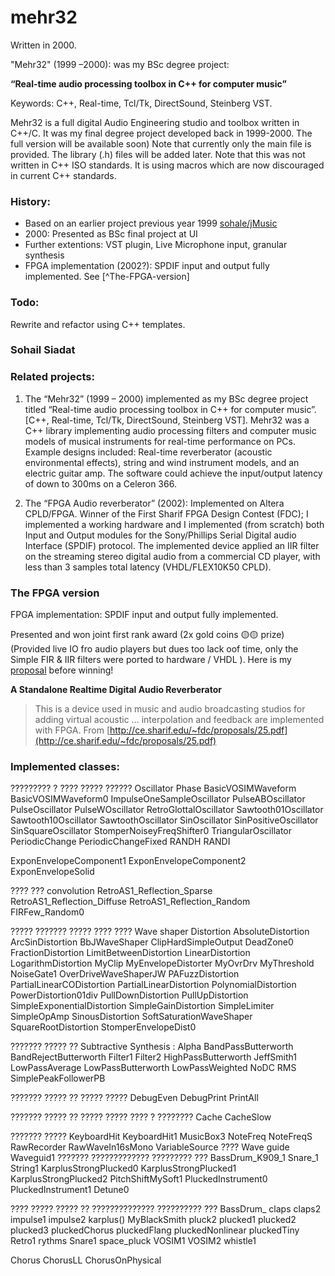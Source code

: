 mehr32
======
Written in 2000.

"Mehr32" (1999 –2000): was my BSc degree project:

**“Real-time audio processing toolbox in C++ for computer music”**

Keywords: C++, Real-time, Tcl/Tk, DirectSound, Steinberg VST.


Mehr32 is a full digital Audio Engineering studio and toolbox written in C++/C.
It was my final degree project developed back in 1999-2000. The full version will be available soon)
Note that currently only the main file is provided. The library (.h) files will be added later.
Note that this was not written in C++ ISO standards. It is using macros which are now discouraged in current C++ standards.

### History:
* Based on an earlier project previous year 1999 [sohale/jMusic](https://github.com/sohale/jMusic)
* 2000: Presented as BSc final project at UI
* Further extentions: VST plugin, Live Microphone input, granular synthesis
* FPGA implementation (2002?): SPDIF input and output fully implemented. See [^The-FPGA-version]


### Todo:
Rewrite and refactor using C++ templates.

### Sohail Siadat




### Related projects:
 1.	The “Mehr32” (1999 – 2000) implemented as my BSc degree project titled “Real-time audio processing toolbox in C++ for computer music”. [C++, Real-time, Tcl/Tk, DirectSound, Steinberg VST]. Mehr32 was a C++ library implementing audio processing filters and computer music models of musical instruments for real-time performance on PCs. Example designs included: Real-time reverberator (acoustic environmental effects), string and wind instrument models, and an electric guitar amp. The software could achieve the input/output latency of down to 300ms on a Celeron 366.

 2.	The “FPGA Audio reverberator” (2002): Implemented on Altera CPLD/FPGA. Winner of the First Sharif FPGA Design Contest (FDC); I implemented a working hardware and I implemented (from scratch) both Input and Output modules for the Sony/Phillips Serial Digital audio Interface (SPDIF) protocol. The implemented device applied an IIR filter on the streaming stereo digital audio from a commercial CD player, with less than 3 samples total latency (VHDL/FLEX10K50 CPLD).


### The FPGA version
FPGA implementation: SPDIF input and output fully implemented.

Presented and won joint first rank award (2x gold coins 🟡🟡 prize) (Provided live IO fro audio players but dues too lack oof time, only the Simple FIR & IIR filters were ported to hardware / VHDL ). Here is my [proposal](http://ce.sharif.edu/~fdc/proposals/25.pdf) before winning!

**A Standalone Realtime Digital Audio Reverberator**

> This is a device used in music and audio broadcasting studios for adding virtual acoustic ... interpolation and feedback are implemented with FPGA.
From [http://ce.sharif.edu/~fdc/proposals/25.pdf](http://ce.sharif.edu/~fdc/proposals/25.pdf)

### Implemented classes:

????????? ? ???? ????? ??????
Oscillator
Phase
BasicVOSIMWaveform
BasicVOSIMWaveform0
ImpulseOneSampleOscillator
PulseABOscillator
PulseOscillator
PulseWOscillator
RetroGlottalOscillator
Sawtooth01Oscillator
Sawtooth10Oscillator
SawtoothOscillator
SinOscillator
SinPositiveOscillator
SinSquareOscillator
StomperNoiseyFreqShifter0
TriangularOscillator
PeriodicChange
PeriodicChangeFixed
RANDH
RANDI

ExponEnvelopeComponent1
ExponEnvelopeComponent2
ExponEnvelopeSolid


???? ??? convolution
RetroAS1_Reflection_Sparse
RetroAS1_Reflection_Diffuse
RetroAS1_Reflection_Random
FIRFew_Random0

????? ??????? ????? ???? ???? Wave shaper
Distortion
AbsoluteDistortion
ArcSinDistortion
BbJWaveShaper
ClipHardSimpleOutput
DeadZone0
FractionDistortion
LimitBetweenDistortion
LinearDistortion
LogarithmDistortion
MyClip
MyEnvelopeDistorter
MyOvrDrv
MyThreshold
NoiseGate1
OverDriveWaveShaperJW
PAFuzzDistortion
PartialLinearCODistortion
PartialLinearDistortion
PolynomialDistortion
PowerDistortion01div
PullDownDistortion
PullUpDistortion
SimpleExponentialDistortion
SimpleGainDistortion
SimpleLimiter
SimpleOpAmp
SinousDistortion
SoftSaturationWaveShaper
SquareRootDistortion
StomperEnvelopeDist0


??????? ????? ?? Subtractive Synthesis :
Alpha
BandPassButterworth
BandRejectButterworth
Filter1
Filter2
HighPassButterworth
JeffSmith1
LowPassAverage
LowPassButterworth
LowPassWeighted
NoDC
RMS
SimplePeakFollowerPB


??????? ????? ?? ????? ?????
DebugEven
DebugPrint
PrintAll

??????? ????? ?? ????? ????? ???? ? ????????
Cache
CacheSlow

??????? ?????
KeyboardHit
KeyboardHit1
MusicBox3
NoteFreq
NoteFreqS
RawRecorder
RawWaveIn16sMono
VariableSource
???? Wave guide
Waveguid1
??????? ????????????? ????????? ???
BassDrum_K909_1
Snare_1
String1
KarplusStrongPlucked0
KarplusStrongPlucked1
KarplusStrongPlucked2
PitchShiftMySoft1
PluckedInstrument0
PluckedInstrument1
Detune0

???? ????? ????? ?? ?????????????? ?????????? ???
BassDrum_
claps
claps2
impulse1
impulse2
karplus()
MyBlackSmith
pluck2
plucked1
plucked2
plucked3
pluckedChorus
pluckedFlang
pluckedNonlinear
pluckedTiny
Retro1
rythms
Snare1
space_pluck
VOSIM1
VOSIM2
whistle1

Chorus
ChorusLL
ChorusOnPhysical



